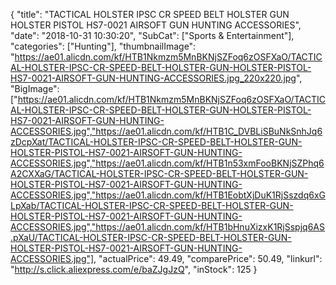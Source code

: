 {
	"title": "TACTICAL HOLSTER IPSC CR SPEED BELT HOLSTER GUN HOLSTER PISTOL HS7-0021 AIRSOFT GUN HUNTING ACCESSORIES",
	"date": "2018-10-31 10:30:20",
	"SubCat": ["Sports & Entertainment"],
	"categories": ["Hunting"],
	"thumbnailImage": "https://ae01.alicdn.com/kf/HTB1Nkmzm5MnBKNjSZFoq6zOSFXaO/TACTICAL-HOLSTER-IPSC-CR-SPEED-BELT-HOLSTER-GUN-HOLSTER-PISTOL-HS7-0021-AIRSOFT-GUN-HUNTING-ACCESSORIES.jpg_220x220.jpg",
	"BigImage": ["https://ae01.alicdn.com/kf/HTB1Nkmzm5MnBKNjSZFoq6zOSFXaO/TACTICAL-HOLSTER-IPSC-CR-SPEED-BELT-HOLSTER-GUN-HOLSTER-PISTOL-HS7-0021-AIRSOFT-GUN-HUNTING-ACCESSORIES.jpg","https://ae01.alicdn.com/kf/HTB1C_DVBLiSBuNkSnhJq6zDcpXat/TACTICAL-HOLSTER-IPSC-CR-SPEED-BELT-HOLSTER-GUN-HOLSTER-PISTOL-HS7-0021-AIRSOFT-GUN-HUNTING-ACCESSORIES.jpg","https://ae01.alicdn.com/kf/HTB1n53xmFooBKNjSZPhq6A2CXXaG/TACTICAL-HOLSTER-IPSC-CR-SPEED-BELT-HOLSTER-GUN-HOLSTER-PISTOL-HS7-0021-AIRSOFT-GUN-HUNTING-ACCESSORIES.jpg","https://ae01.alicdn.com/kf/HTB1EobtXjDuK1RjSszdq6xGLpXab/TACTICAL-HOLSTER-IPSC-CR-SPEED-BELT-HOLSTER-GUN-HOLSTER-PISTOL-HS7-0021-AIRSOFT-GUN-HUNTING-ACCESSORIES.jpg","https://ae01.alicdn.com/kf/HTB1bHnuXizxK1RjSspjq6AS.pXaU/TACTICAL-HOLSTER-IPSC-CR-SPEED-BELT-HOLSTER-GUN-HOLSTER-PISTOL-HS7-0021-AIRSOFT-GUN-HUNTING-ACCESSORIES.jpg"],
	"actualPrice": 49.49,
	"comparePrice": 50.49,
	"linkurl": "http://s.click.aliexpress.com/e/baZJgJzQ",
	"inStock": 125
}
